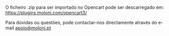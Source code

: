 O ficheiro .zip para ser importado no Opencart pode ser descarregado em: <br>
<a href="https://plugins.moloni.com/opencart3/" target="_blank">https://plugins.moloni.com/opencart3/</a>

Para dúvidas ou questões, pode contactar-nos directamente através do e-mail <a href="mail:apoio@moloni.pt">apoio@moloni.pt</a>
